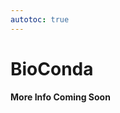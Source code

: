 ```yaml
---
autotoc: true
---
```


<slot name="/events/gcc2024/header" />
<div class="text-center">

# BioConda

**More Info Coming Soon**
</div>
